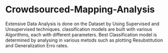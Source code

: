 # Crowdsourced-Mapping-Analysis
Extensive Data Analysis is done on the Dataset by Using Supervised and Unsupervised techniques. classification models are built with various Algorithms, each with different parameters. Best Classification model is determined by analysing in various metods such as plotting Resubstitution and Generalization Erro rates.
